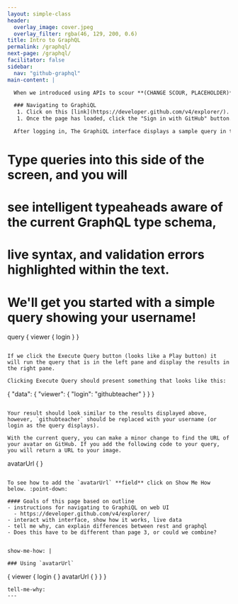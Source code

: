 ```yaml
---
layout: simple-class
header:
  overlay_image: cover.jpeg
  overlay_filter: rgba(46, 129, 200, 0.6)
title: Intro to GraphQL
permalink: /graphql/
next-page: /graphql/
facilitator: false
sidebar:
  nav: "github-graphql"
main-content: |

  When we introduced using APIs to scour **(CHANGE SCOUR, PLACEHOLDER)** existing information sources to populate your site, we briefly touched on GraphQL. In this section, we are going to introduce a tool that enables you to experiment with GraphQL queries quickly and easily, so lets get started.

  ### Navigating to GraphiQL
   1. Click on this [link](https://developer.github.com/v4/explorer/).
   1. Once the page has loaded, click the "Sign in with GitHub" button. If you don't have a GitHub account, here are some instructions for getting an account setup **ADD LINK TO ACCOUNT CREATION INSTRUCTIONS**.  

  After logging in, The GraphiQL interface displays a sample query in the left pane that should look like this:

  ```
  # Type queries into this side of the screen, and you will
  # see intelligent typeaheads aware of the current GraphQL type schema,
  # live syntax, and validation errors highlighted within the text.

  # We'll get you started with a simple query showing your username!
  query {
    viewer {
      login
    }
  }
  ```

  If we click the Execute Query button (looks like a Play button) it will run the query that is in the left pane and display the results in the right pane.

  Clicking Execute Query should present something that looks like this:

  ```
  {
    "data": {
      "viewer": {
        "login": "githubteacher"
      }
    }
  }
  ```

  Your result should look similar to the results displayed above, however, `githubteacher` should be replaced with your username (or login as the query displays).

  With the current query, you can make a minor change to find the URL of your avatar on GitHub. If you add the following code to your query, you will return a URL to your image.

  ```
  avatarUrl { }
  ```

  To see how to add the `avatarUrl` **field** click on Show Me How below. :point-down:

  #### Goals of this page based on outline
  - instructions for navigating to GraphiQL on web UI
    - https://developer.github.com/v4/explorer/
  - interact with interface, show how it works, live data
  - tell me why, can explain differences between rest and graphql
  - Does this have to be different than page 3, or could we combine?


show-me-how: |

  ### Using `avatarUrl`

  ```
  {
    viewer {
      login {
      }
      avatarUrl {
      }
    }
  }      
  ```
tell-me-why:
---
```

